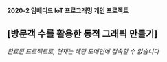 <h4>2020-2 임베디드 IoT 프로그래밍 개인 프로젝트</h4>
<h2>[방문객 수를 활용한 동적 그래픽 만들기]</h2>


<i>완료된 프로젝트로, 현재는 해당 도메인에 접속할 수 없습니다</i>
